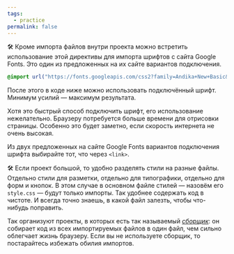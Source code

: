 ```yaml
---
tags:
  - practice
permalink: false
---
```


🛠 Кроме импорта файлов внутри проекта можно встретить использование этой директивы для импорта шрифтов с сайта Google Fonts. Это один из предложенных на их сайте вариантов подключения.

```css
@import url("https://fonts.googleapis.com/css2?family=Andika+New+Basic&display=swap");
```

После этого в коде ниже можно использовать подключённый шрифт. Минимум усилий — максимум результата.

Хотя это быстрый способ подключить шрифт, его использование нежелательно. Браузеру потребуется больше времени для отрисовки страницы. Особенно это будет заметно, если скорость интернета не очень высокая.

Из двух предложенных на сайте Google Fonts вариантов подключения шрифта выбирайте тот, что через `<link>`.

🛠 Если проект большой, то удобно разделять стили на разные файлы. Отдельно стили для разметки, отдельно для типографики, отдельно для форм и кнопок. В этом случае в основном файле стилей — назовём его `style.css` — будут только импорты. Так удобнее содержать код в чистоте. И всегда точно знаешь, в какой файл залезть, чтобы что-нибудь поправить.

Так организуют проекты, в которых есть так называемый [_сборщик_](/tools/bundlers): он собирает код из всех импортируемых файлов в один файл, чем сильно облегчает жизнь браузеру. Если вы не используете сборщик, то постарайтесь избежать обилия импортов.
